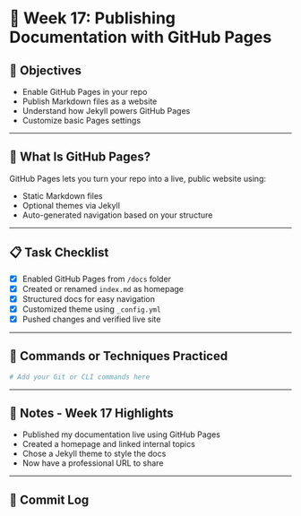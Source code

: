 # 📘 Week 17: Publishing Documentation with GitHub Pages

## 🎯 Objectives

- Enable GitHub Pages in your repo
- Publish Markdown files as a website
- Understand how Jekyll powers GitHub Pages
- Customize basic Pages settings

---

## 🧠 What Is GitHub Pages?

GitHub Pages lets you turn your repo into a live, public website using:

- Static Markdown files
- Optional themes via Jekyll
- Auto-generated navigation based on your structure
  
---

## 📋 Task Checklist

- [x]  Enabled GitHub Pages from `/docs` folder
- [x]  Created or renamed `index.md` as homepage
- [x]  Structured docs for easy navigation
- [x]  Customized theme using `_config.yml`
- [x]  Pushed changes and verified live site

---

## 🧪 Commands or Techniques Practiced

```bash
# Add your Git or CLI commands here
```

---

## 📝 Notes - Week 17 Highlights

- Published my documentation live using GitHub Pages
- Created a homepage and linked internal topics
- Chose a Jekyll theme to style the docs
- Now have a professional URL to share

---

## 🔁 Commit Log
